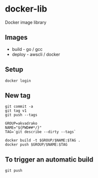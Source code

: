 # docker-lib

Docker image library

## Images

- build - go / gcc
- deploy - awscli / docker

## Setup

```
docker login
```

## New tag

```
git commit -a
git tag v1
git push --tags

GROUP=akvadrako
NAME="${PWD##*/}"
TAG=`git describe --dirty --tags`

docker build -t $GROUP/$NAME:$TAG .
docker push $GROUP/$NAME:$TAG
```

## To trigger an automatic build

```
git push
```